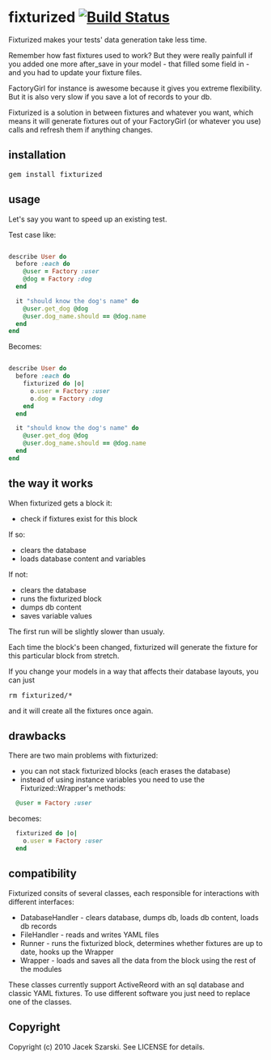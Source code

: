 # fixturized [![Build Status](http://travis-ci.org/szarski/Fixturized.png)](http://travis-ci.org/szarski/Fixturized)

Fixturized makes your tests' data generation take less time.

Remember how fast fixtures used to work? But they were really painfull if you added one more after_save in your model - that filled some field in - and you had to update your fixture files.

FactoryGirl for instance is awesome because it gives you extreme flexibility. But it is also very slow if you save a lot of records to your db.

Fixturized is a solution in between fixtures and whatever you want, which means it will generate fixtures out of your FactoryGirl (or whatever you use) calls and refresh them if anything changes.

## installation

<pre>gem install fixturized</pre>

## usage

Let's say you want to speed up an existing test.

Test case like:

```ruby

describe User do
  before :each do
    @user = Factory :user
    @dog = Factory :dog
  end

  it "should know the dog's name" do
    @user.get_dog @dog
    @user.dog_name.should == @dog.name
  end
end

```

Becomes:

```ruby

describe User do
  before :each do
    fixturized do |o|
      o.user = Factory :user
      o.dog = Factory :dog
    end
  end

  it "should know the dog's name" do
    @user.get_dog @dog
    @user.dog_name.should == @dog.name
  end
end

```

## the way it works

When fixturized gets a block it:

  * check if fixtures exist for this block

If so:

  * clears the database
  * loads database content and variables

If not:

  * clears the database
  * runs the fixturized block
  * dumps db content
  * saves variable values

The first run will be slightly slower than usualy.

Each time the block's been changed, fixturized will generate the fixture for this particular block from stretch.

If you change your models in a way that affects their database layouts, you can just <pre>rm fixturized/*</pre> and it will create all the fixtures once again.

## drawbacks

There are two main problems with fixturized:

  * you can not stack fixturized blocks (each erases the database)
  * instead of using instance variables you need to use the Fixturized::Wrapper's methods:

  ```ruby
    @user = Factory :user
  ```

  becomes:

  ```ruby
    fixturized do |o|
      o.user = Factory :user
    end
  ```

## compatibility

Fixturized consits of several classes, each responsible for interactions with different interfaces:

  * DatabaseHandler - clears database, dumps db, loads db content, loads db records
  * FileHandler - reads and writes YAML files
  * Runner - runs the fixturized block, determines whether fixtures are up to date, hooks up the Wrapper
  * Wrapper - loads and saves all the data from the block using the rest of the modules

These classes currently support ActiveReord with an sql database and classic YAML fixtures.
To use different software you just need to replace one of the classes.

## Copyright

Copyright (c) 2010 Jacek Szarski. See LICENSE for details.

